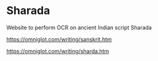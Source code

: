 # Sharada
Website to perform OCR on ancient Indian script Sharada


https://omniglot.com/writing/sanskrit.htm


https://omniglot.com/writing/sharda.htm
